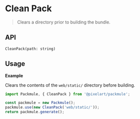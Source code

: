 # Clean Pack
> Clears a directory prior to building the bundle.

## API
`CleanPack(path: string)`

## Usage

**Example** 

Clears the contents of the `web/static/` directory before building.

```ts
import Packmule, { CleanPack } from '@pixelart/packmule';

const packmule = new Packmule();
packmule.use(new CleanPack('web/static/'));
return packmule.generate();
```
